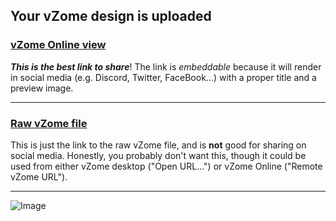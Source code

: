 ## Your vZome design is uploaded

### [vZome Online view][embed]

***This is the best link to share***!  The link is *embeddable* because it will render in social media (e.g. Discord, Twitter, FaceBook...) with a proper title and a preview image.

---

### [Raw vZome file][raw]

This is just the link to the raw vZome file, and is **not** good for
sharing on social media.
Honestly, you probably don't want this, though it could be used from either
vZome desktop ("Open URL...") or vZome Online ("Remote vZome URL").

---

![Image](<Corner-frames-w:cornice.png>)


[embed]: <https://vzome.com/app/embed.py?url=https://raw.githubusercontent.com/John-Kostick/vzome-sharing/main/2021/07/17/16-32-40-Corner-frames-w%253Acornice/Corner-frames-w%3Acornice.vZome>
[raw]: <https://raw.githubusercontent.com/John-Kostick/vzome-sharing/main/2021/07/17/16-32-40-Corner-frames-w%3Acornice/Corner-frames-w:cornice.vZome>
